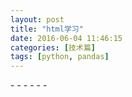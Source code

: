 ```yaml
---
layout: post
title: "html学习"
date: 2016-06-04 11:46:15
categories: [技术篇]
tags: [python, pandas]
---
```



\- - - - - -

